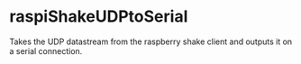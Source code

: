 # raspiShakeUDPtoSerial
Takes the UDP datastream from the raspberry shake client and outputs it on a serial connection.
